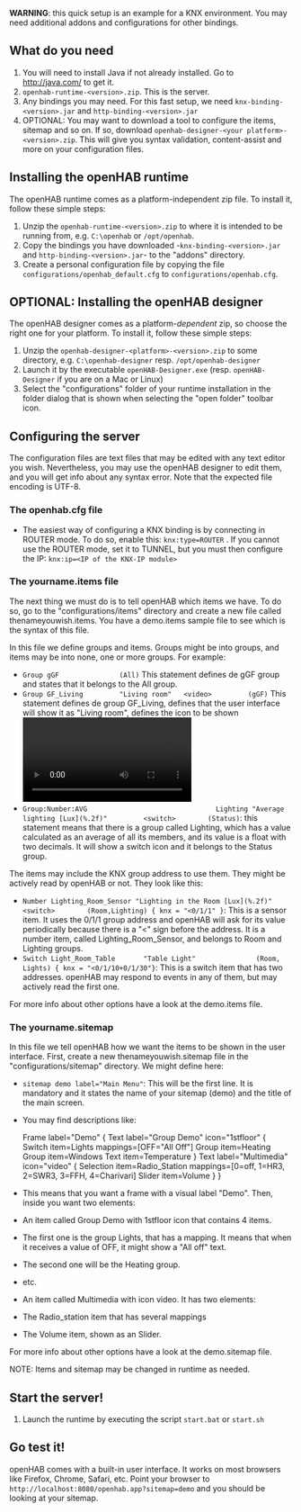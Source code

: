 **WARNING**: this quick setup is an example for a KNX environment. You may need additional addons and configurations for other bindings.

## What do you need

1. You will need to install Java if not already installed. Go to http://java.com/ to get it.
1. `openhab-runtime-<version>.zip`. This is the server.
1. Any bindings you may need. For this fast setup, we need  `knx-binding-<version>.jar` and `http-binding-<version>.jar`
1. OPTIONAL: You may want to download a tool to configure the items, sitemap and so on. If so, download `openhab-designer-<your platform>-<version>.zip`. This will give you syntax validation, content-assist and more on your configuration files.

## Installing the openHAB runtime

The openHAB runtime comes as a platform-independent zip file.
To install it, follow these simple steps:

1. Unzip the `openhab-runtime-<version>.zip` to where it is intended to be running from, e.g. `C:\openhab` or `/opt/openhab`.
1. Copy the bindings you have downloaded -`knx-binding-<version>.jar` and `http-binding-<version>.jar`- to the "addons" directory.
1. Create a personal configuration file by copying the file `configurations/openhab_default.cfg` to `configurations/openhab.cfg`.
 

## OPTIONAL: Installing the openHAB designer

The openHAB designer comes as a platform-*dependent* zip, so choose the right one for your platform.
To install it, follow these simple steps:

1. Unzip the `openhab-designer-<platform>-<version>.zip` to some directory, e.g. `C:\openhab-designer` resp. `/opt/openhab-designer`
1. Launch it by the executable `openHAB-Designer.exe` (resp. `openHAB-Designer` if you are on a Mac or Linux)
1. Select the "configurations" folder of your runtime installation in the folder dialog that is shown when selecting the "open folder" toolbar icon.


## Configuring the server

The configuration files are text files that may be edited with any text editor you wish. Nevertheless, you may use the openHAB designer to edit them, and you will get info about any syntax error. Note that the expected file encoding is UTF-8.

### The openhab.cfg file

- The easiest way of configuring a KNX binding is by connecting in ROUTER mode. To do so, enable this: `knx:type=ROUTER` . If you cannot use the ROUTER mode, set it to TUNNEL, but you must then configure the IP: `knx:ip=<IP of the KNX-IP module>`

### The yourname.items file

The next thing we must do is to tell openHAB which items we have. To do so, go to the "configurations/items" directory and create a new file called thenameyouwish.items. You have a demo.items sample file to see which is the syntax of this file.

In this file we define groups and items. Groups might be into groups, and items may be into none, one or more groups. For example:

- `Group gGF               (All)` This statement defines de gGF group and states that it belongs to the All group.
- `Group GF_Living         "Living room"   <video>         (gGF)` This statement defines de group GF_Living, defines that the user interface will show it as  "Living room", defines the icon to be shown <video> and states that it belongs to (gGF). Notice that the gGF group belongs to the ALL group, hence GF_Living inherits that group, and it belongs to the All group too.
- `Group:Number:AVG                                Lighting "Average lighting [Lux](%.2f)"         <switch>        (Status)`: this statement means that there is a group called Lighting, which has a value calculated as an average of all its members, and its value is a float with two decimals. It will show a switch icon and it belongs to the Status group.

The items may include the KNX group address to use them. They might be actively read by openHAB or not. They look like this:

- `Number Lighting_Room_Sensor "Lighting in the Room [Lux](%.2f)"     <switch>        (Room,Lighting) { knx = "<0/1/1" }`: This is a sensor item. It uses the 0/1/1 group address and openHAB will ask for its value periodically because there is a "<" sign before the address. It is a number item, called Lighting_Room_Sensor, and belongs to Room and Lighting groups.
- `Switch Light_Room_Table       "Table Light"               (Room, Lights) { knx = "<0/1/10+0/1/30"}`: This is a switch item that has two addresses. openHAB may respond to events in any of them, but may actively read the first one.

For more info about other options have a look at the demo.items file.

### The yourname.sitemap

In this file we tell openHAB how we want the items to be shown in the user interface. First, create a new thenameyouwish.sitemap file in the "configurations/sitemap" directory. We might define here:

- `sitemap demo label="Main Menu"`: This will be the first line. It is mandatory and it states the name of your sitemap (demo) and the title of the main screen.
- You may find descriptions like:

    Frame label="Demo" {
                    Text label="Group Demo" icon="1stfloor" {
                            Switch item=Lights mappings=[OFF="All Off"]
                            Group item=Heating
                            Group item=Windows
                            Text item=Temperature
                    }
                    Text label="Multimedia" icon="video" {
                            Selection item=Radio_Station mappings=[0=off, 1=HR3, 2=SWR3, 3=FFH, 4=Charivari]
                            Slider item=Volume
                    }
            }

- This means that you want a frame with a visual label "Demo". Then, inside you want two elements:
- An item called Group Demo with 1stfloor icon that contains 4 items.
- The first one is the group Lights, that has a mapping. It means that when it receives a value of OFF, it might show a "All off" text.
- The second one will be the Heating group.
- etc.
- An item called Multimedia with icon video. It has two elements:
- The Radio_station item that has several mappings
- The Volume item, shown as an Slider.

For more info about other options have a look at the demo.sitemap file.

NOTE: Items and sitemap may be changed in runtime as needed.

## Start the server!

1. Launch the runtime by executing the script `start.bat` or `start.sh`

## Go test it!

openHAB comes with a built-in user interface. It works on most browsers like Firefox, Chrome, Safari, etc. Point your browser to `http://localhost:8080/openhab.app?sitemap=demo` and you should be looking at your sitemap.